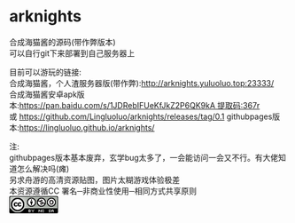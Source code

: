 # arknights  
合成海猫酱的源码(带作弊版本)  
可以自行git下来部署到自己服务器上  
  
目前可以游玩的链接:  
合成海猫酱，个人渣服务器版(带作弊):http://arknights.yuluoluo.top:23333/   
合成海猫酱安卓apk版本:https://pan.baidu.com/s/1JDRebIFUeKfJkZ2P6QK9kA 提取码:367r  
或 https://github.com/Lingluoluo/arknights/releases/tag/0.1
githubpages版本:https://lingluoluo.github.io/arknights/  

注:  
githubpages版本基本废弃，玄学bug太多了，一会能访问一会又不行。有大佬知道怎么解决吗(瘫)  
另求舟游的高清资源贴图，图片太糊游戏体验极差  
本资源遵循CC 署名─非商业性使用─相同方式共享原则  
![cc.jpg](https://github.com/Lingluoluo/arknights/blob/main/cc.jpg)  
